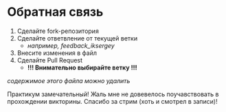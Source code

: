 # Обратная связь 
1. Сделайте fork-репозитория
2. Сделайте ответвление от текущей ветки
   - *например, feedback_iksergey*
3. Внесите изменения в файл
4. Сделайте Pull Request
   - **!!! Внимательно выбирайте ветку !!!** 

*содержимое этого файла можно удалить*

Практикум замечательный! Жаль мне не довевелось поучавствовать в прохождении викторины.
Спасибо за стрим (хоть и смотрел в записи)!
